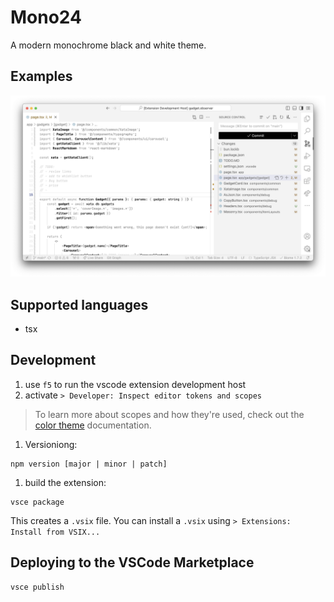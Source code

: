 # Mono24
A modern monochrome black and white theme.

## Examples
![screenshot](https://github.com/Sam-Apostel/mono24/blob/main/assets/screenshot.png?raw=true)


## Supported languages
- tsx

## Development

1. use `f5` to run the vscode extension development host
2. activate `> Developer: Inspect editor tokens and scopes`
> To learn more about scopes and how they're used, check out the [color theme](https://code.visualstudio.com/api/extension-guides/color-theme) documentation.
1. Versioniong:
```shell
npm version [major | minor | patch]
```

1. build the extension:
```shell
vsce package
```
This creates a `.vsix` file. You can install a `.vsix` using `> Extensions: Install from VSIX...`

## Deploying to the VSCode Marketplace
```shell
vsce publish
```